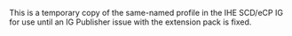 This is a temporary copy of the same-named profile in the IHE SCD/eCP IG for use until an IG Publisher issue with the extension pack is fixed.